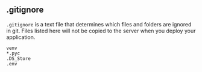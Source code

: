 
## .gitignore

`.gitignore` is a text file that determines which files and folders are ignored in git. 
Files listed here will not be copied to the server when you deploy your application.

```
venv
*.pyc
.DS_Store
.env
```
